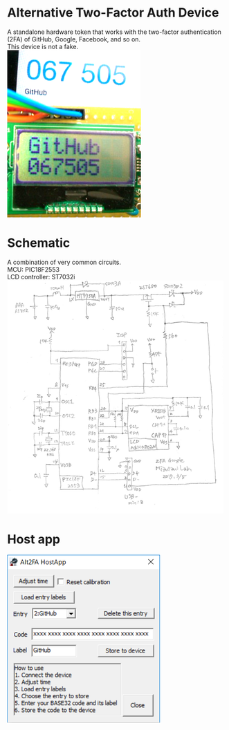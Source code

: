 # Alternative Two-Factor Auth Device
A standalone hardware token that works with the two-factor authentication (2FA) of GitHub, Google, Facebook, and so on.  
This device is not a fake.  
<IMG alt=LCDdisp src="pics/Alt2FA_LCDdisp.png"><BR>

# Schematic
A combination of very common circuits.  
MCU: PIC18F2553  
LCD controller: ST7032i  
<img alt=schematic src="pics/schematic.png"><BR>

# Host app
<img alt=screenShot src="pics/hostapp.png"><BR>
